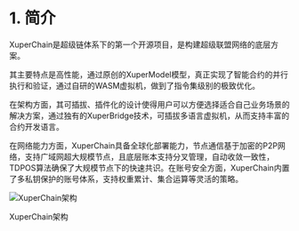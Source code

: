 # 1. 简介

XuperChain是超级链体系下的第一个开源项目，是构建超级联盟网络的底层方案。

其主要特点是高性能，通过原创的XuperModel模型，真正实现了智能合约的并行执行和验证，通过自研的WASM虚拟机，做到了指令集级别的极致优化。

在架构方面，其可插拔、插件化的设计使得用户可以方便选择适合自己业务场景的解决方案，通过独有的XuperBridge技术，可插拔多语言虚拟机，从而支持丰富的合约开发语言。

在网络能力方面，XuperChain具备全球化部署能力，节点通信基于加密的P2P网络，支持广域网超大规模节点，且底层账本支持分叉管理，自动收敛一致性，TDPOS算法确保了大规模节点下的快速共识。在账号安全方面，XuperChain内置了多私钥保护的账号体系，支持权重累计、集合运算等灵活的策略。

![XuperChain架构](~@images/arch.png)

XuperChain架构

